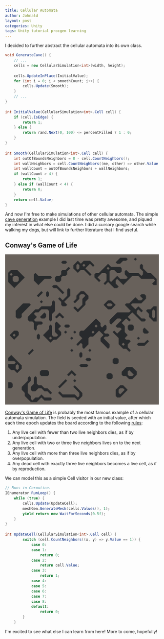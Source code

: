 ```yaml
---
title: Cellular Automata
author: Johnald
layout: post
categories: Unity
tags: Unity tutorial procgen learning
---
```


I decided to further abstract the cellular automata into its own class.

```csharp
void GenerateCave() {
    // ...
    cells = new CellularSimulation<int>(width, height);

    cells.UpdateInPlace(InitialValue);
    for (int i = 0; i < smoothCount; i++) {
        cells.Update(Smooth);
    }
    // ...
}

int InitialValue(CellularSimulation<int>.Cell cell) {
    if (cell.IsEdge) {
        return 1;
    } else {
        return rand.Next(0, 100) <= percentFilled ? 1 : 0;
    }
}

int Smooth(CellularSimulation<int>.Cell cell) {
    int outOfBoundsNeighbors = 8 - cell.CountNeighbors();
    int wallNeighbors = cell.CountNeighbors((me, other) => other.Value == 1);
    int wallCount = outOfBoundsNeighbors + wallNeighbors;
    if (wallCount > 4) {
        return 1;
    } else if (wallCount < 4) {
        return 0;
    }
    return cell.Value;
}
```

And now I'm free to make simulations of other cellular automata. The simple [cave generation](https://jspong.github.io/bloggo/unity/2019/01/01/Cave_Generation/) example I did last time was pretty awesome, and piqued my interest in what else could be done. I did a cursory google search while walking my dogs, but will link to further literature that I find useful.

## Conway's Game of Life

![game of life](game_of_life.gif)

[Conway's Game of Life](https://en.wikipedia.org/wiki/Conway%27s_Game_of_Life) is probably the most famous example of a cellular automata simulation. The field is seeded with an initial value, after which each time epoch updates the board according to the following [rules](https://en.wikipedia.org/wiki/Conway%27s_Game_of_Life#Rules):

1. Any live cell with fewer than two live neighbors dies, as if by underpopulation.
1. Any live cell with two or three live neighbors lives on to the next generation.
1. Any live cell with more than three live neighbors dies, as if by overpopulation.
1. Any dead cell with exactly three live neighbors becomes a live cell, as if by reproduction.

We can model this as a simple Cell visitor in our new class:

```csharp
// Runs in Coroutine.
IEnumerator RunLoop() {
    while (true) {
        cells.Update(UpdateCell);
        meshGen.GenerateMesh(cells.Values(), 1);
        yield return new WaitForSeconds(0.5f);
    }
}

int UpdateCell(CellularSimulation<int>.Cell cell) {
        switch (cell.CountNeighbors((x, y) => y.Value == 1)) {
            case 0:
            case 1:
                return 0;
            case 2:
                return cell.Value;
            case 3:
                return 1;
            case 4:
            case 5:
            case 6:
            case 7:
            case 8:
            default:
                return 0;
        }
    }
```

I'm excited to see what else I can learn from here! More to come, hopefully!